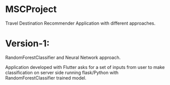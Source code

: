 # MSCProject
Travel Destination Recommender Application with different approaches.

# Version-1:
RandomForestClassifier and Neural Network approach.

Application developed with Flutter asks for a set of inputs from user to make classification on server side running flask/Python
with RandomForestClassifier trained model.
